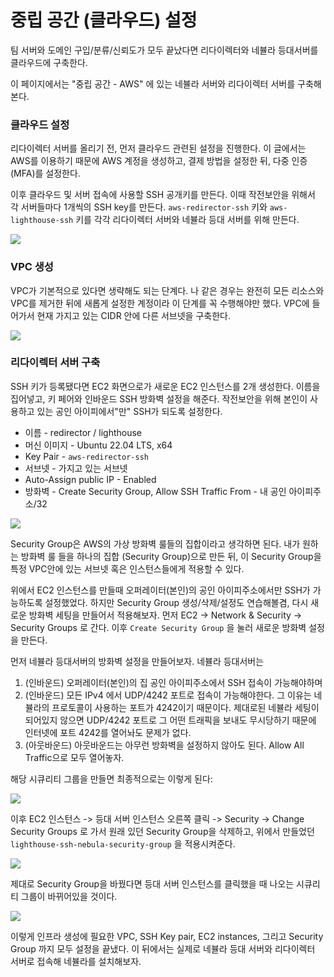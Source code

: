 # 중립 공간 (클라우드) 설정

팀 서버와 도메인 구입/분류/신뢰도가 모두 끝났다면 리다이렉터와 네뷸라 등대서버를 클라우드에 구축한다.

이 페이지에서는 "중립 공간 - AWS" 에 있는 네뷸라 서버와 리다이렉터 서버를 구축해본다.

### 클라우드 설정

리다이렉터 서버를 올리기 전, 먼저 클라우드 관련된 설정을 진행한다. 이 글에서는 AWS를 이용하기 때문에 AWS 계정을 생성하고, 결제 방법을 설정한 뒤, 다중 인증(MFA)를 설정한다.

이후 클라우드 및 서버 접속에 사용할 SSH 공개키를 만든다. 이때 작전보안을 위해서 각 서버들마다 1개씩의 SSH key를 만든다. `aws-redirector-ssh` 키와 `aws-lighthouse-ssh` 키를 각각 리다이렉터 서버와 네뷸라 등대 서버를 위해 만든다.

![](<../../.gitbook/assets/image (111).png>)

### VPC 생성

VPC가 기본적으로 있다면 생략해도 되는 단계다. 나 같은 경우는 완전히 모든 리소스와 VPC를 제거한 뒤에 새롭게 설정한 계정이라 이 단계를 꼭 수행해야만 했다. VPC에 들어가서 현재 가지고 있는 CIDR 안에 다른 서브넷을 구축한다.

![](<../../.gitbook/assets/image (4).png>)

### 리다이렉터 서버 구축

SSH 키가 등록됐다면 EC2 화면으로가 새로운 EC2 인스턴스를 2개 생성한다. 이름을 집어넣고, 키 페어와 인바운드 SSH 방화벽 설정을 해준다. 작전보안을 위해 본인이 사용하고 있는 공인 아이피에서"만" SSH가 되도록 설정한다.

* 이름 - redirector / lighthouse
* 머신 이미지 - Ubuntu 22.04 LTS, x64
* Key Pair - `aws-redirector-ssh`
* 서브넷 - 가지고 있는 서브넷
* Auto-Assign public IP - Enabled
* 방화벽 - Create Security Group, Allow SSH Traffic From - 내 공인 아이피주소/32

![](<../../.gitbook/assets/image (142).png>)

Security Group은 AWS의 가상 방화벽 룰들의 집합이라고 생각하면 된다. 내가 원하는 방화벽 룰 들을 하나의 집합 (Security Group)으로 만든 뒤, 이 Security Group을 특정 VPC안에 있는 서브넷 혹은 인스턴스들에게 적용할 수 있다.

위에서 EC2 인스턴스를 만들때 오퍼레이터(본인)의 공인 아이피주소에서만 SSH가 가능하도록 설정했었다. 하지만 Security Group 생성/삭제/설정도 연습해볼겸, 다시 새로운 방화벽 세팅을 만들어서 적용해보자. 먼저 EC2 -> Network & Security -> Security Groups 로 간다. 이후 `Create Security Group` 을 눌러 새로운 방화벽 설정을 만든다.

먼저 네뷸라 등대서버의 방화벽 설정을 만들어보자. 네뷸라 등대서버는

1. (인바운드) 오퍼레이터(본인)의 집 공인 아이피주소에서 SSH 접속이 가능해야하며
2. (인바운드) 모든 IPv4 에서 UDP/4242 포트로 접속이 가능해야한다. 그 이유는 네뷸라의 프로토콜이 사용하는 포트가 4242이기 때문이다. 제대로된 네뷸라 세팅이 되어있지 않으면 UDP/4242 포트로 그 어떤 트래픽을 보내도 무시당하기 때문에 인터넷에 포트 4242를 열어놔도 문제가 없다.
3. (아웃바운드) 아웃바운드는 아무런 방화벽을 설정하지 않아도 된다. Allow All Traffic으로 모두 열어놓자.

해당 시큐리티 그룹을 만들면 최종적으로는 이렇게 된다:

![](../../.gitbook/assets/create-lighthouse-security-group.png)

이후 EC2 인스턴스 -> 등대 서버 인스턴스 오른쪽 클릭 -> Security -> Change Security Groups 로 가서 원래 있던 Security Group을 삭제하고, 위에서 만들었던 `lighthouse-ssh-nebula-security-group` 을 적용시켜준다.

![](<../../.gitbook/assets/image (136).png>)

제대로 Security Group을 바꿨다면 등대 서버 인스턴스를 클릭했을 때 나오는 시큐리티 그룹이 바뀌어있을 것이다.

![](../../.gitbook/assets/done.png)

이렇게 인프라 생성에 필요한 VPC, SSH Key pair, EC2 instances, 그리고 Security Group 까지 모두 설정을 끝냈다. 이 뒤에서는 실제로 네뷸라 등대 서버와 리다이렉터 서버로 접속해 네뷸라를 설치해보자.

